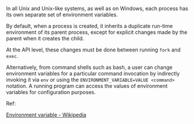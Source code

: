 In all Unix and Unix-like systems, as well as on Windows, each process has its own separate set of environment variables. 



By default, when a process is created, it inherits a duplicate run-time environment of its parent process, except for explicit changes made by the parent when it creates the child.



At the API level, these changes must be done between running `fork` and `exec`. 

Alternatively, from command shells such as bash, a user can change environment variables for a particular command invocation by indirectly invoking it via `env` or using the `ENVIRONMENT_VARIABLE=VALUE <command> `notation. A running program can access the values of environment variables for configuration purposes.



Ref:

[Environment variable - Wikipedia](https://en.wikipedia.org/wiki/Environment_variable)